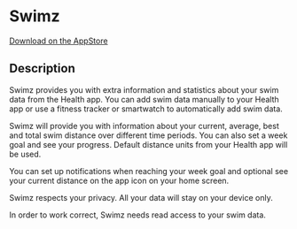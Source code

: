 # Swimz

[Download on the AppStore](https://apps.apple.com/de/app/swimz/id1495909710)


## Description

Swimz provides you with extra information and statistics about your swim data from the Health app. You can add swim data manually to your Health app or use a fitness tracker or smartwatch to automatically add swim data.

Swimz will provide you with information about your current, average, best and total swim distance over different time periods.
You can also set a week goal and see your progress.
Default distance units from your Health app will be used.

You can set up notifications when reaching your week goal and optional see your current distance on the app icon on your home screen.

Swimz respects your privacy. All your data will stay on your device only.


In order to work correct, Swimz needs read access to your swim data.
